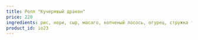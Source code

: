```yaml
---
title: Ролл "Кучерявый дракон"
price: 220
ingredients: рис, нори, сыр, масаго, копченый лосось, огурец, стружка тунца
product_id: io23
---
```



